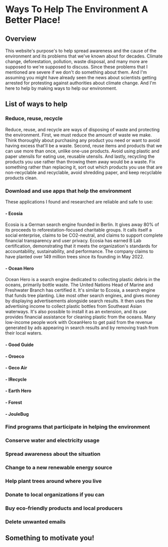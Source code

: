 # Ways To Help The Environment A Better Place! 

## Overview 

This website's purpose's to help spread awareness and the cause of the environment and its problems that we've known about for decades. Climate change, deforestation, pollution, waste disposal, and many more are supposed to we're supposed to discuss. Since these problems that I mentioned are severe if we don't do something about them. And I'm assuming you might have already seen the news about scientists getting arrested for protesting against authorities about climate change. And I'm here to help by making ways to help our environment.

## List of ways to help

### Reduce, reuse, recycle

Reduce, reuse, and recycle are ways of disposing of waste and protecting the environment. First, we must reduce the amount of waste we make. Think thoroughly about purchasing any product you need or want to avoid having excess that'll be a waste. Second, reuse items and products that we can use more than once, unlike one-use products. Avoid using plastic and paper utensils for eating use, reusable utensils. And lastly, recycling the products you use rather than throwing them away would be a waste. Fix something rather than replacing it, sort out which products you use that are non-recyclable and recyclable, avoid shredding paper, and keep recyclable products clean.

### Download and use apps that help the environment 

These applications I found and researched are reliable and safe to use:
#### - Ecosia 
Ecosia is a German search engine founded in Berlin. It gives away 80% of its proceeds to reforestation-focused charitable groups. It calls itself a social enterprise, claims to be CO2-neutral, and claims to support complete financial transparency and user privacy. Ecosia has earned B Lab certification, demonstrating that it meets the organization's standards for accountability, sustainability, and performance. The company claims to have planted over 149 million trees since its founding in May 2022.
#### - Ocean Hero
Ocean Hero is a search engine dedicated to collecting plastic debris in the oceans, primarily bottle waste. The United Nations Head of Marine and Freshwater Branch has certified it. It's similar to Ecosia, a search engine that funds tree planting. Like most other search engines, and gives money by displaying advertisements alongside search results. It then uses the advertising income to collect plastic bottles from Southeast Asian waterways. It's also possible to install it as an extension, and its use provides financial assistance for cleaning plastic from the oceans. Many low-income people work with OceanHero to get paid from the revenue generated by ads appearing in search results and by removing trash from their local waters.
#### - Good Guide
#### - Oroeco 
#### - Geco Air 
#### - IRecycle 
#### - Earth Hero
#### - Forest 
#### - JouleBug 

### Find programs that participate in helping the environment 

### Conserve water and electricity usage 

### Spread awareness about the situation 

### Change to a new renewable energy source 

### Help plant trees around where you live

### Donate to local organizations if you can

### Buy eco-friendly products and local producers

### Delete unwanted emails  

## Something to motivate you!


